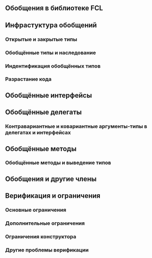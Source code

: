 ## Обобщения в библиотеке FCL 



## Инфрастуктура обобщений



### Открытые и закрытые типы



### Обобщённые типы и наследование



### Индентификация обобщённых типов



### Разрастание кода



## Обобщённые интерфейсы



## Обобщённые делегаты



### Контравариантные и ковариантные аргументы-типы в делегатах и интерфейсах



## Обобщённые методы



### Обобщённые методы и выведение типов



## Обобщения и другие члены



## Верификация и ограничения



### Основные ограничения



### Дополнительные ограничения



### Ограничения конструктора



### Другие проблемы верификации

